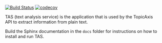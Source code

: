 [![Build Status](https://travis-ci.org/topicaxis/text-analysis-service.svg?branch=develop)](https://travis-ci.org/topicaxis/text-analysis-service)
[![codecov](https://codecov.io/gh/topicaxis/text-analysis-service/branch/develop/graph/badge.svg)](https://codecov.io/gh/topicaxis/text-analysis-service)

TAS (text analysis service) is the application that is used by the TopicAxis API
to extract information from plain text.

Build the Sphinx documentation in the ``docs`` folder for instructions on how
to install and run TAS.
